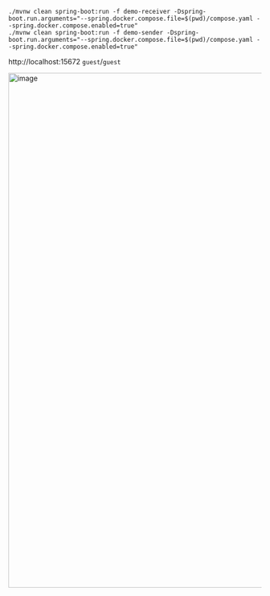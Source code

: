 
```
./mvnw clean spring-boot:run -f demo-receiver -Dspring-boot.run.arguments="--spring.docker.compose.file=$(pwd)/compose.yaml --spring.docker.compose.enabled=true"
./mvnw clean spring-boot:run -f demo-sender -Dspring-boot.run.arguments="--spring.docker.compose.file=$(pwd)/compose.yaml --spring.docker.compose.enabled=true"
```

http://localhost:15672 `guest`/`guest`

<img width="1024" alt="image" src="https://github.com/user-attachments/assets/fc27a162-d0cb-4a98-a692-ec3731341c62">
